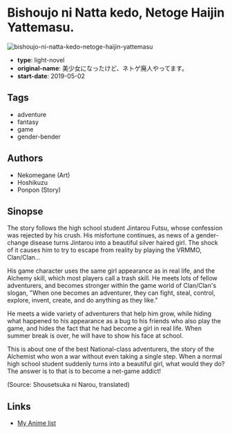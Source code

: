 # Bishoujo ni Natta kedo, Netoge Haijin Yattemasu.

![bishoujo-ni-natta-kedo-netoge-haijin-yattemasu](https://cdn.myanimelist.net/images/manga/3/237139.jpg)

-   **type**: light-novel
-   **original-name**: 美少女になったけど、ネトゲ廃人やってます。
-   **start-date**: 2019-05-02

## Tags

-   adventure
-   fantasy
-   game
-   gender-bender

## Authors

-   Nekomegane (Art)
-   Hoshikuzu
-   Ponpon (Story)

## Sinopse

The story follows the high school student Jintarou Futsu, whose confession was rejected by his crush. His misfortune continues, as news of a gender-change disease turns Jintarou into a beautiful silver haired girl. The shock of it causes him to try to escape from reality by playing the VRMMO, Clan/Clan...

His game character uses the same girl appearance as in real life, and the Alchemy skill, which most players call a trash skill. He meets lots of fellow adventurers, and becomes stronger within the game world of Clan/Clan's slogan, "When one becomes an adventurer, they can fight, steal, control, explore, invent, create, and do anything as they like."

He meets a wide variety of adventurers that help him grow, while hiding what happened to his appearance as a bug to his friends who also play the game, and hides the fact that he had become a girl in real life. When summer break is over, he will have to show his face at school.

This is about one of the best National-class adventurers, the story of the Alchemist who won a war without even taking a single step. When a normal high school student suddenly turns into a beautiful girl, what would they do? The answer is to that is to become a net-game addict!

(Source: Shousetsuka ni Narou, translated)

## Links

-   [My Anime list](https://myanimelist.net/manga/125921/Bishoujo_ni_Natta_kedo_Netoge_Haijin_Yattemasu)
